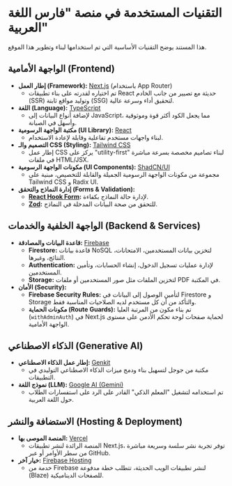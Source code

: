 # التقنيات المستخدمة في منصة "فارس اللغة العربية"

هذا المستند يوضح التقنيات الأساسية التي تم استخدامها لبناء وتطوير هذا الموقع.

## الواجهة الأمامية (Frontend)

-   **إطار العمل (Framework):** [Next.js](https://nextjs.org/) (باستخدام App Router)
    -   تم اختياره لقدرته على بناء تطبيقات React حديثة مع تصيير من جانب الخادم (SSR) وتوليد مواقع ثابتة (SSG) لتحقيق أداء وسرعة عالية.
-   **اللغة (Language):** [TypeScript](https://www.typescriptlang.org/)
    -   لإضافة أنواع البيانات إلى JavaScript، مما يجعل الكود أكثر قوة وموثوقية وأسهل في الصيانة.
-   **مكتبة الواجهة الرسومية (UI Library):** [React](https://react.dev/)
    -   لبناء واجهات مستخدم تفاعلية وقابلة لإعادة الاستخدام.
-   **التصميم والـ CSS (Styling):** [Tailwind CSS](https://tailwindcss.com/)
    -   إطار عمل CSS يركز على "utility-first" لبناء تصاميم مخصصة بسرعة مباشرة في ملفات HTML/JSX.
-   **مكونات الواجهة الرسومية (UI Components):** [ShadCN/UI](https://ui.shadcn.com/)
    -   مجموعة من مكونات الواجهة الرسومية الجميلة والقابلة للتخصيص، مبنية على Tailwind CSS و Radix UI.
-   **إدارة النماذج والتحقق (Forms & Validation):**
    -   **[React Hook Form](https://react-hook-form.com/):** لإدارة حالة النماذج بكفاءة.
    -   **[Zod](https://zod.dev/):** للتحقق من صحة البيانات المدخلة في النماذج.

## الواجهة الخلفية والخدمات (Backend & Services)

-   **قاعدة البيانات والمصادقة:** [Firebase](https://firebase.google.com/)
    -   **Firestore:** قاعدة بيانات NoSQL لتخزين بيانات المستخدمين، الامتحانات، النتائج، وغيرها.
    -   **Authentication:** لإدارة عمليات تسجيل الدخول، إنشاء الحسابات، وتأمين المستخدمين.
    -   **Storage:** لتخزين الملفات مثل صور المستخدمين أو ملفات PDF في المكتبة.
-   **الأمان (Security):**
    -   **Firebase Security Rules:** لتأمين الوصول إلى البيانات في Firestore و Storage والتأكد من أن كل مستخدم لديه الصلاحيات المناسبة فقط.
    -   **مكونات الحماية (Route Guards):** تم بناء مكون من المرتبة العليا (`withAdminAuth`) في Next.js لحماية صفحات لوحة تحكم الأدمن على مستوى الواجهة الأمامية.

## الذكاء الاصطناعي (Generative AI)

-   **إطار عمل الذكاء الاصطناعي:** [Genkit](https://firebase.google.com/docs/genkit)
    -   مكتبة من جوجل لتسهيل بناء ودمج ميزات الذكاء الاصطناعي التوليدي في التطبيقات.
-   **نموذج اللغة (LLM):** [Google AI (Gemini)](https://ai.google/)
    -   تم استخدامه لتشغيل "المعلم الذكي" القادر على الرد على استفسارات الطلاب حول اللغة العربية.

## الاستضافة والنشر (Hosting & Deployment)

-   **المنصة الموصى بها:** [Vercel](https://vercel.com/)
    -   المنصة الرائدة لنشر تطبيقات Next.js، توفر تجربة نشر سلسة وسريعة مباشرة من سطر الأوامر أو عبر GitHub.
-   **خيار آخر:** [Firebase Hosting](https://firebase.google.com/docs/hosting)
    -   خدمة من Firebase لنشر تطبيقات الويب الحديثة، تتطلب خطة مدفوعة (Blaze) للصفحات الديناميكية.
